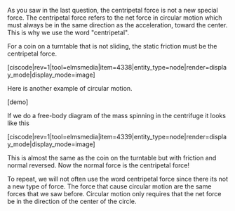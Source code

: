 As you saw in the last question, the centripetal force is not a new special force. The centripetal force refers to the net force in circular motion which must always be in the same direction as the acceleration, toward the center. This is why we use the word "centripetal".

For a coin on a turntable that is not sliding, the static friction must be the centripetal force. 

[ciscode|rev=1|tool=elmsmedia|item=4338|entity_type=node|render=display_mode|display_mode=image]

Here is another example of circular motion. 

[demo]

If we do a free-body diagram of the mass spinning in the centrifuge it looks like this

[ciscode|rev=1|tool=elmsmedia|item=4339|entity_type=node|render=display_mode|display_mode=image]

This is almost the same as the coin on the turntable but with friction and normal reversed. Now the normal force is the centripetal force!

<lrndesign-sidenote label="Instructor Note" icon="bookmark" bg-color="#c2e5f2">
To repeat, we will not often use the word centripetal force since there its not a new type of force. The force that cause circular motion are the same forces that we saw before. Circular motion only requires that the net force be in the direction of the center of the circle. 
</lrndesign-sidenote>

